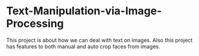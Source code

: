 # Text-Manipulation-via-Image-Processing
This project is about how we can deal with text on images.
Also this project has features to both manual and auto crop faces from images.

